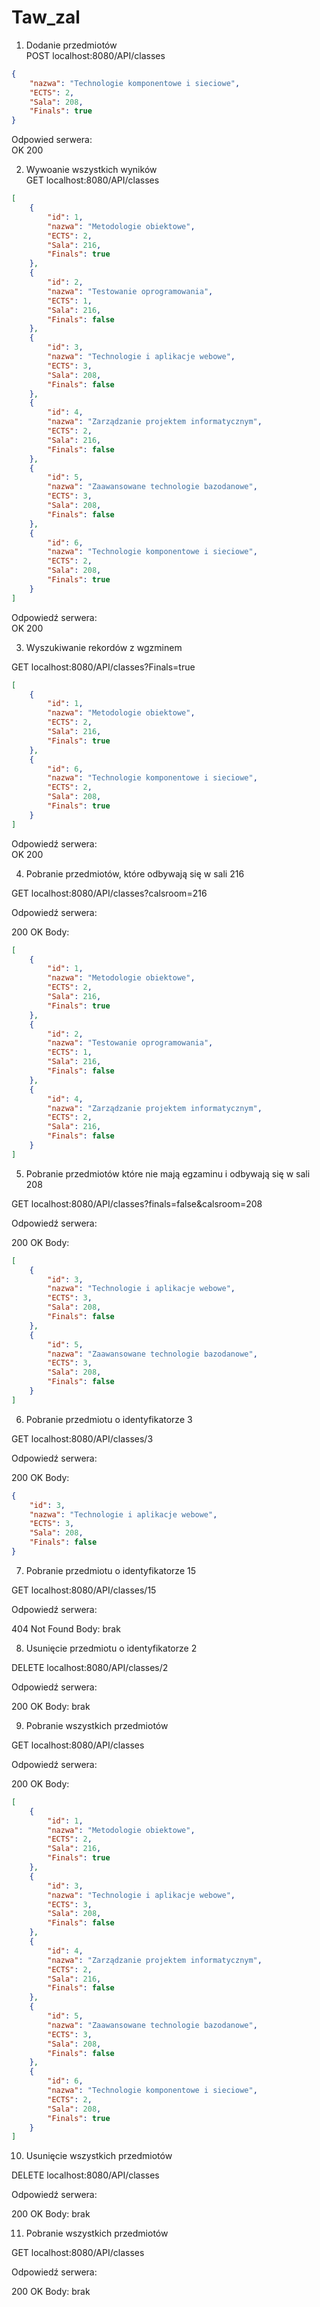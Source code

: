 # Taw_zal
1. Dodanie przedmiotów<br>
POST localhost:8080/API/classes
```JSON
{
    "nazwa": "Technologie komponentowe i sieciowe",
    "ECTS": 2,
    "Sala": 208,
    "Finals": true
}
```

Odpowied serwera:<br>
OK 200

2. Wywoanie wszystkich wyników<br>
GET localhost:8080/API/classes
```JSON
[
    {
        "id": 1,
        "nazwa": "Metodologie obiektowe",
        "ECTS": 2,
        "Sala": 216,
        "Finals": true
    },
    {
        "id": 2,
        "nazwa": "Testowanie oprogramowania",
        "ECTS": 1,
        "Sala": 216,
        "Finals": false
    },
    {
        "id": 3,
        "nazwa": "Technologie i aplikacje webowe",
        "ECTS": 3,
        "Sala": 208,
        "Finals": false
    },
    {
        "id": 4,
        "nazwa": "Zarządzanie projektem informatycznym",
        "ECTS": 2,
        "Sala": 216,
        "Finals": false
    },
    {
        "id": 5,
        "nazwa": "Zaawansowane technologie bazodanowe",
        "ECTS": 3,
        "Sala": 208,
        "Finals": false
    },
    {
        "id": 6,
        "nazwa": "Technologie komponentowe i sieciowe",
        "ECTS": 2,
        "Sala": 208,
        "Finals": true
    }
]
```

Odpowiedź serwera:<br>
OK 200

3. Wyszukiwanie rekordów z wgzminem

GET localhost:8080/API/classes?Finals=true

```JSON
[
    {
        "id": 1,
        "nazwa": "Metodologie obiektowe",
        "ECTS": 2,
        "Sala": 216,
        "Finals": true
    },
    {
        "id": 6,
        "nazwa": "Technologie komponentowe i sieciowe",
        "ECTS": 2,
        "Sala": 208,
        "Finals": true
    }
]
```

Odpowiedź serwera:<br>
OK 200

4. Pobranie przedmiotów, które odbywają się w sali 216


GET localhost:8080/API/classes?calsroom=216


Odpowiedź serwera:


200 OK
Body:

```JSON
[
    {
        "id": 1,
        "nazwa": "Metodologie obiektowe",
        "ECTS": 2,
        "Sala": 216,
        "Finals": true
    },
    {
        "id": 2,
        "nazwa": "Testowanie oprogramowania",
        "ECTS": 1,
        "Sala": 216,
        "Finals": false
    },
    {
        "id": 4,
        "nazwa": "Zarządzanie projektem informatycznym",
        "ECTS": 2,
        "Sala": 216,
        "Finals": false
    }
]
```

5. Pobranie przedmiotów które nie mają egzaminu i odbywają się w sali 208


GET localhost:8080/API/classes?finals=false&calsroom=208


Odpowiedź serwera:


200 OK
Body:

```JSON
[
    {
        "id": 3,
        "nazwa": "Technologie i aplikacje webowe",
        "ECTS": 3,
        "Sala": 208,
        "Finals": false
    },
    {
        "id": 5,
        "nazwa": "Zaawansowane technologie bazodanowe",
        "ECTS": 3,
        "Sala": 208,
        "Finals": false
    }
]
```
6. Pobranie przedmiotu o identyfikatorze 3


GET localhost:8080/API/classes/3


Odpowiedź serwera:


200 OK
Body:


```JSON
{
    "id": 3,
    "nazwa": "Technologie i aplikacje webowe",
    "ECTS": 3,
    "Sala": 208,
    "Finals": false
}
```

7. Pobranie przedmiotu o identyfikatorze 15


GET localhost:8080/API/classes/15


Odpowiedź serwera:


404 Not Found
Body: brak


8. Usunięcie przedmiotu o identyfikatorze 2


DELETE localhost:8080/API/classes/2


Odpowiedź serwera:


200 OK
Body: brak


9. Pobranie wszystkich przedmiotów


GET localhost:8080/API/classes


Odpowiedź serwera:


200 OK
Body:


```JSON
[
    {
        "id": 1,
        "nazwa": "Metodologie obiektowe",
        "ECTS": 2,
        "Sala": 216,
        "Finals": true
    },
    {
        "id": 3,
        "nazwa": "Technologie i aplikacje webowe",
        "ECTS": 3,
        "Sala": 208,
        "Finals": false
    },
    {
        "id": 4,
        "nazwa": "Zarządzanie projektem informatycznym",
        "ECTS": 2,
        "Sala": 216,
        "Finals": false
    },
    {
        "id": 5,
        "nazwa": "Zaawansowane technologie bazodanowe",
        "ECTS": 3,
        "Sala": 208,
        "Finals": false
    },
    {
        "id": 6,
        "nazwa": "Technologie komponentowe i sieciowe",
        "ECTS": 2,
        "Sala": 208,
        "Finals": true
    }
]
```

10. Usunięcie wszystkich przedmiotów


DELETE localhost:8080/API/classes


Odpowiedź serwera:


200 OK
Body: brak


11. Pobranie wszystkich przedmiotów


GET localhost:8080/API/classes


Odpowiedź serwera:


200 OK
Body: brak

